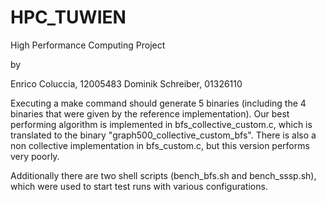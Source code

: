 # HPC_TUWIEN
High Performance Computing Project

by

Enrico Coluccia, 12005483
Dominik Schreiber, 01326110

Executing a make command should generate 5 binaries (including the 4 binaries that were given by the reference implementation).
Our best performing algorithm is implemented in bfs_collective_custom.c, which is translated to the binary "graph500_collective_custom_bfs".
There is also a non collective implementation in bfs_custom.c, but this version performs very poorly.

Additionally there are two shell scripts (bench_bfs.sh and bench_sssp.sh), which were used to start test runs with various configurations.
